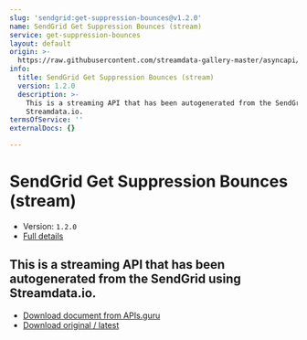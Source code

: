 ```yaml
---
slug: 'sendgrid:get-suppression-bounces@v1.2.0'
name: SendGrid Get Suppression Bounces (stream)
service: get-suppression-bounces
layout: default
origin: >-
  https://raw.githubusercontent.com/streamdata-gallery-master/asyncapi/master/_listings/sendgrid/sendgrid-get-suppression-bounces-stream-async.md
info:
  title: SendGrid Get Suppression Bounces (stream)
  version: 1.2.0
  description: >-
    This is a streaming API that has been autogenerated from the SendGrid using
    Streamdata.io.
termsOfService: ''
externalDocs: {}

---
```

# SendGrid Get Suppression Bounces (stream)

* Version: `1.2.0`
* [Full details](../html/sendgrid:get-suppression-bounces@v1.2.0.html)



## This is a streaming API that has been autogenerated from the SendGrid using Streamdata.io.



* [Download document from APIs.guru](https://raw.githubusercontent.com/APIs-guru/asyncapi-directory/master/docs/APIs/sendgrid%3Aget-suppression-bounces%40v1.2.0.yaml)
* [Download original / latest](https://raw.githubusercontent.com/streamdata-gallery-master/asyncapi/master/_listings/sendgrid/sendgrid-get-suppression-bounces-stream-async.md)

<script type="application/ld+json">
{
  "@context": "http://schema.org/",
  "@type": "WebAPI",
  "description": "This is a streaming API that has been autogenerated from the SendGrid using Streamdata.io.",
  "documentation": "",

  "name": "SendGrid Get Suppression Bounces (stream)"
}
</script>
